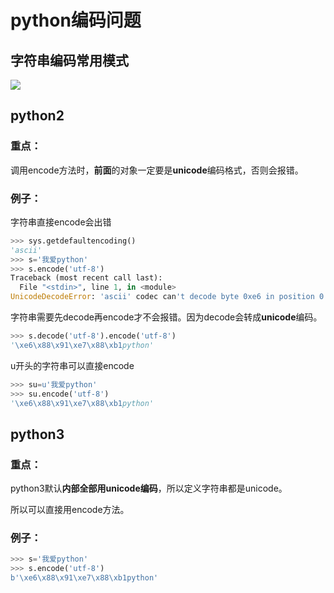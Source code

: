 # python编码问题



## 字符串编码常用模式

![](http://image-picgo.test.upcdn.net/img/20200130021057.png)



## python2

### **重点**：

调用encode方法时，**前面**的对象一定要是**unicode**编码格式，否则会报错。



### 例子：

字符串直接encode会出错

```python
>>> sys.getdefaultencoding()
'ascii'
>>> s='我爱python'
>>> s.encode('utf-8')
Traceback (most recent call last):
  File "<stdin>", line 1, in <module>
UnicodeDecodeError: 'ascii' codec can't decode byte 0xe6 in position 0: ordinal not in range(128)
```



字符串需要先decode再encode才不会报错。因为decode会转成**unicode**编码。

```python
>>> s.decode('utf-8').encode('utf-8')
'\xe6\x88\x91\xe7\x88\xb1python'
```



u开头的字符串可以直接encode

```python
>>> su=u'我爱python'
>>> su.encode('utf-8')
'\xe6\x88\x91\xe7\x88\xb1python'
```



## python3

### **重点**：

python3默认**内部全部用unicode编码**，所以定义字符串都是unicode。

所以可以直接用encode方法。 



### 例子：

```python
>>> s='我爱python'
>>> s.encode('utf-8')
b'\xe6\x88\x91\xe7\x88\xb1python'
```

